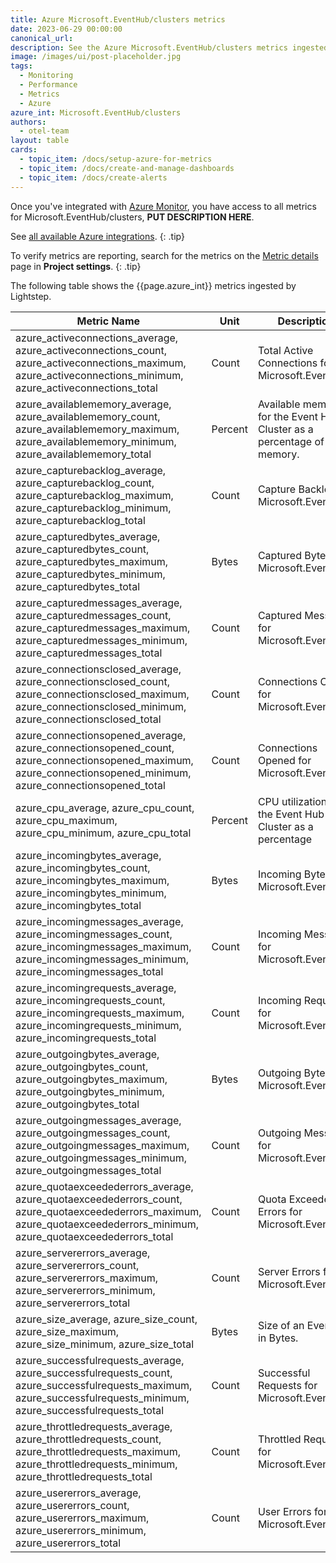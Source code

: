 ```yaml
---
title: Azure Microsoft.EventHub/clusters metrics
date: 2023-06-29 00:00:00
canonical_url:
description: See the Azure Microsoft.EventHub/clusters metrics ingested by Lightstep Observability
image: /images/ui/post-placeholder.jpg
tags:
  - Monitoring
  - Performance
  - Metrics
  - Azure
azure_int: Microsoft.EventHub/clusters
authors:
  - otel-team
layout: table
cards:
  - topic_item: /docs/setup-azure-for-metrics
  - topic_item: /docs/create-and-manage-dashboards
  - topic_item: /docs/create-alerts
---
```

Once you've integrated with [Azure Monitor](/docs/setup-azure-for-metrics), you have access to all metrics for Microsoft.EventHub/clusters, **PUT DESCRIPTION HERE**. 

See [all available Azure integrations](/docs/azure-metrics).
{: .tip}

To verify metrics are reporting, search for the metrics on the [Metric details](/docs/manage-metric-details) page in **Project settings**.
{: .tip}

The following table shows the {{page.azure_int}} metrics ingested by Lightstep.
<table class="table-aws">
<colgroup><col span="1" style="width: 35%;" /><col span="1" style="width: 15%;" /><col span="1" style="width: 35%;" /></colgroup>
  <thead>
    <th>Metric Name</th>
    <th>Unit</th>
    <th>Description</th>
  </thead>
  <tr>
    <td>azure_activeconnections_average, azure_activeconnections_count, azure_activeconnections_maximum, azure_activeconnections_minimum, azure_activeconnections_total</td>
    <td>Count</td>
    <td>Total Active Connections for Microsoft.EventHub.</td>
  </tr>
  <tr>
    <td>azure_availablememory_average, azure_availablememory_count, azure_availablememory_maximum, azure_availablememory_minimum, azure_availablememory_total</td>
    <td>Percent</td>
    <td>Available memory for the Event Hub Cluster as a percentage of total memory.</td>
  </tr>
  <tr>
    <td>azure_capturebacklog_average, azure_capturebacklog_count, azure_capturebacklog_maximum, azure_capturebacklog_minimum, azure_capturebacklog_total</td>
    <td>Count</td>
    <td>Capture Backlog for Microsoft.EventHub.</td>
  </tr>
  <tr>
    <td>azure_capturedbytes_average, azure_capturedbytes_count, azure_capturedbytes_maximum, azure_capturedbytes_minimum, azure_capturedbytes_total</td>
    <td>Bytes</td>
    <td>Captured Bytes for Microsoft.EventHub.</td>
  </tr>
  <tr>
    <td>azure_capturedmessages_average, azure_capturedmessages_count, azure_capturedmessages_maximum, azure_capturedmessages_minimum, azure_capturedmessages_total</td>
    <td>Count</td>
    <td>Captured Messages for Microsoft.EventHub.</td>
  </tr>
  <tr>
    <td>azure_connectionsclosed_average, azure_connectionsclosed_count, azure_connectionsclosed_maximum, azure_connectionsclosed_minimum, azure_connectionsclosed_total</td>
    <td>Count</td>
    <td>Connections Closed for Microsoft.EventHub.</td>
  </tr>
  <tr>
    <td>azure_connectionsopened_average, azure_connectionsopened_count, azure_connectionsopened_maximum, azure_connectionsopened_minimum, azure_connectionsopened_total</td>
    <td>Count</td>
    <td>Connections Opened for Microsoft.EventHub.</td>
  </tr>
  <tr>
    <td>azure_cpu_average, azure_cpu_count, azure_cpu_maximum, azure_cpu_minimum, azure_cpu_total</td>
    <td>Percent</td>
    <td>CPU utilization for the Event Hub Cluster as a percentage</td>
  </tr>
  <tr>
    <td>azure_incomingbytes_average, azure_incomingbytes_count, azure_incomingbytes_maximum, azure_incomingbytes_minimum, azure_incomingbytes_total</td>
    <td>Bytes</td>
    <td>Incoming Bytes for Microsoft.EventHub.</td>
  </tr>
  <tr>
    <td>azure_incomingmessages_average, azure_incomingmessages_count, azure_incomingmessages_maximum, azure_incomingmessages_minimum, azure_incomingmessages_total</td>
    <td>Count</td>
    <td>Incoming Messages for Microsoft.EventHub.</td>
  </tr>
  <tr>
    <td>azure_incomingrequests_average, azure_incomingrequests_count, azure_incomingrequests_maximum, azure_incomingrequests_minimum, azure_incomingrequests_total</td>
    <td>Count</td>
    <td>Incoming Requests for Microsoft.EventHub.</td>
  </tr>
  <tr>
    <td>azure_outgoingbytes_average, azure_outgoingbytes_count, azure_outgoingbytes_maximum, azure_outgoingbytes_minimum, azure_outgoingbytes_total</td>
    <td>Bytes</td>
    <td>Outgoing Bytes for Microsoft.EventHub.</td>
  </tr>
  <tr>
    <td>azure_outgoingmessages_average, azure_outgoingmessages_count, azure_outgoingmessages_maximum, azure_outgoingmessages_minimum, azure_outgoingmessages_total</td>
    <td>Count</td>
    <td>Outgoing Messages for Microsoft.EventHub.</td>
  </tr>
  <tr>
    <td>azure_quotaexceedederrors_average, azure_quotaexceedederrors_count, azure_quotaexceedederrors_maximum, azure_quotaexceedederrors_minimum, azure_quotaexceedederrors_total</td>
    <td>Count</td>
    <td>Quota Exceeded Errors for Microsoft.EventHub.</td>
  </tr>
  <tr>
    <td>azure_servererrors_average, azure_servererrors_count, azure_servererrors_maximum, azure_servererrors_minimum, azure_servererrors_total</td>
    <td>Count</td>
    <td>Server Errors for Microsoft.EventHub.</td>
  </tr>
  <tr>
    <td>azure_size_average, azure_size_count, azure_size_maximum, azure_size_minimum, azure_size_total</td>
    <td>Bytes</td>
    <td>Size of an EventHub in Bytes.</td>
  </tr>
  <tr>
    <td>azure_successfulrequests_average, azure_successfulrequests_count, azure_successfulrequests_maximum, azure_successfulrequests_minimum, azure_successfulrequests_total</td>
    <td>Count</td>
    <td>Successful Requests for Microsoft.EventHub.</td>
  </tr>
  <tr>
    <td>azure_throttledrequests_average, azure_throttledrequests_count, azure_throttledrequests_maximum, azure_throttledrequests_minimum, azure_throttledrequests_total</td>
    <td>Count</td>
    <td>Throttled Requests for Microsoft.EventHub.</td>
  </tr>
  <tr>
    <td>azure_usererrors_average, azure_usererrors_count, azure_usererrors_maximum, azure_usererrors_minimum, azure_usererrors_total</td>
    <td>Count</td>
    <td>User Errors for Microsoft.EventHub.</td>
  </tr>
</table>
